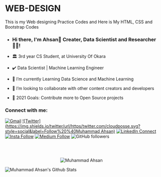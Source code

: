 # WEB-DESIGN
This is my Web designing Practice Codes and Here is My HTML,  CSS and Bootstrap Codes


-  ### Hi there, I'm Ahsan👋 Creater, Data Scientist and Researcher👨‍💻!

- :classical_building: 3rd year CS Student, at University Of Okara
- :heavy_check_mark: Data Scientist |  Machine Learning Engineer 
- 🔭 I’m currently Learning  Data Science and Machine Learning 
- 👯 I’m looking to collaborate with other content creators and developers
- 🥅 2021 Goals: Contribute more to Open Source projects

### Connect with me:

[![Gmail](https://img.shields.io/badge/%20-Send%20Mail-black?color=14171A&labelColor=ef5350&logo=gmail&logoColor=ffffff)](mailto:Muhammadahsan7099@gmail.com?subject=From%20GitHub&body=Hi,%20there.%20Found%20you%20from%20GitHub.)
[![Twitter](https://img.shields.io/twitter/url/https/twitter.com/cloudposse.svg?style=social&label=Follow%20%40Muhammad Ahsan)](https://twitter.com/ahsansharef21)
[![LinkedIn Connect](https://img.shields.io/badge/%20-Connect-black?color=14171A&labelColor=212121&logo=linkedin&logoColor=ffffff)](https://www.linkedin.com/in/ahsanshareef21/)
[![Insta Follow](https://img.shields.io/badge/%20-Follow-black?color=14171A&labelColor=d81b60&logo=instagram&logoColor=ffffff)](https://www.instagram.com/ahsanshareef21/)
[![Medium Follow](https://img.shields.io/badge/%20-Follow-black?color=14171A&labelColor=050404&logo=medium&logoColor=ffffff)](https://medium.com/@ahsanshareef21)
![GitHub followers](https://img.shields.io/github/followers/ahsanshareef21?label=followers&style=social)

<br />
<br />
<p align="center"> <img src="https://komarev.com/ghpvc/?username=ahsanshareef21" alt="Muhammad Ahsan" /> </p>
 <img align="left" alt="Muhammad Ahsan's Github Stats" src="https://github-readme-stats.vercel.app/api?username=ahsanshareef21&show_icons=true&hide_border=true" />
